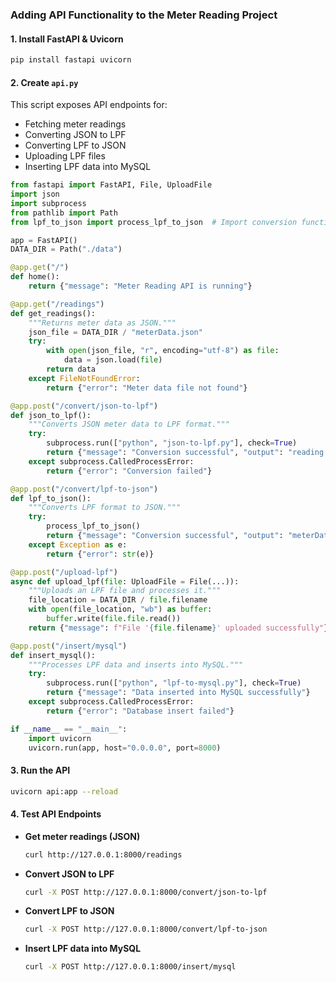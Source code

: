 ### Adding API Functionality to the Meter Reading Project

#### 1. Install FastAPI & Uvicorn
```bash
pip install fastapi uvicorn
```

#### 2. Create `api.py`
This script exposes API endpoints for:
- Fetching meter readings
- Converting JSON to LPF
- Converting LPF to JSON
- Uploading LPF files
- Inserting LPF data into MySQL

```python
from fastapi import FastAPI, File, UploadFile
import json
import subprocess
from pathlib import Path
from lpf_to_json import process_lpf_to_json  # Import conversion function

app = FastAPI()
DATA_DIR = Path("./data")

@app.get("/")
def home():
    return {"message": "Meter Reading API is running"}

@app.get("/readings")
def get_readings():
    """Returns meter data as JSON."""
    json_file = DATA_DIR / "meterData.json"
    try:
        with open(json_file, "r", encoding="utf-8") as file:
            data = json.load(file)
        return data
    except FileNotFoundError:
        return {"error": "Meter data file not found"}

@app.post("/convert/json-to-lpf")
def json_to_lpf():
    """Converts JSON meter data to LPF format."""
    try:
        subprocess.run(["python", "json-to-lpf.py"], check=True)
        return {"message": "Conversion successful", "output": "reading.lpf"}
    except subprocess.CalledProcessError:
        return {"error": "Conversion failed"}

@app.post("/convert/lpf-to-json")
def lpf_to_json():
    """Converts LPF format to JSON."""
    try:
        process_lpf_to_json()
        return {"message": "Conversion successful", "output": "meterData_converted.json"}
    except Exception as e:
        return {"error": str(e)}

@app.post("/upload-lpf")
async def upload_lpf(file: UploadFile = File(...)):
    """Uploads an LPF file and processes it."""
    file_location = DATA_DIR / file.filename
    with open(file_location, "wb") as buffer:
        buffer.write(file.file.read())
    return {"message": f"File '{file.filename}' uploaded successfully"}

@app.post("/insert/mysql")
def insert_mysql():
    """Processes LPF data and inserts into MySQL."""
    try:
        subprocess.run(["python", "lpf-to-mysql.py"], check=True)
        return {"message": "Data inserted into MySQL successfully"}
    except subprocess.CalledProcessError:
        return {"error": "Database insert failed"}

if __name__ == "__main__":
    import uvicorn
    uvicorn.run(app, host="0.0.0.0", port=8000)
```

#### 3. Run the API
```bash
uvicorn api:app --reload
```

#### 4. Test API Endpoints
- **Get meter readings (JSON)**
  ```bash
  curl http://127.0.0.1:8000/readings
  ```
- **Convert JSON to LPF**
  ```bash
  curl -X POST http://127.0.0.1:8000/convert/json-to-lpf
  ```
- **Convert LPF to JSON**
  ```bash
  curl -X POST http://127.0.0.1:8000/convert/lpf-to-json
  ```
- **Insert LPF data into MySQL**
  ```bash
  curl -X POST http://127.0.0.1:8000/insert/mysql
  ```
  
